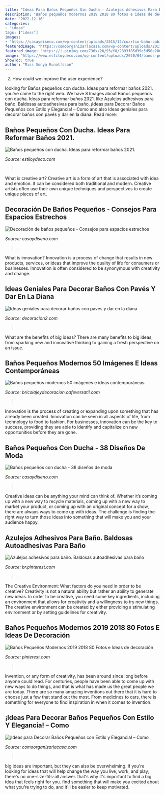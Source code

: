 ```yaml
---
title: "Ideas Para Baños Pequeños Sin Ducha - Azulejos Adhesivos Para Baño. Baldosas Autoadhesivas Para Baño"
description: "Baños pequeños modernos 2019 2018 80 fotos e ideas de decoración"
date: "2022-12-16"
categories:
- "ideas"
tags: ["ideas"]
images:
- "https://casaydiseno.com/wp-content/uploads/2015/12/cuartio-baño-cabina-ducha.jpg"
featuredImage: "https://comoorganizarlacasa.com/wp-content/uploads/2017/09/ideas-para-decorar-banos-pequenos-16.jpg"
featured_image: "https://i.pinimg.com/736x/28/93/f8/2893f85d39c5d50e206afbcf13fa2edc.jpg"
image: "https://www.estiloydeco.com/wp-content/uploads/2020/04/banos-pequenos-con-ducha.jpg"
ShowToc: true
author: "Miss Sonya Runolfsson"
---
```



2. How could we improve the user experience?

	

		
looking for Baños pequeños con ducha. Ideas para reformar baños 2021. you've came to the right web. We have 8 Images about Baños pequeños con ducha. Ideas para reformar baños 2021. like Azulejos adhesivos para baño. Baldosas autoadhesivas para baño, ¡Ideas para Decorar Baños Pequeños con Estilo y Elegancia! – Como and also Ideas geniales para decorar baños con pavés y dar en la diana. Read more:
		
    
## Baños Pequeños Con Ducha. Ideas Para Reformar Baños 2021.

<img loading=lazy src="https://www.estiloydeco.com/wp-content/uploads/2020/04/banos-pequenos-con-ducha.jpg" onerror="this.onerror=null;this.src='https://tse3.mm.bing.net/th?id=OIP.zQ5m5ujdczOsVkcXUliG9wHaLH&amp;pid=15.1';" alt="Baños pequeños con ducha. Ideas para reformar baños 2021.">

_Source: estiloydeco.com_

>. 

	

What is creative art?
Creative art is a form of art that is associated with idea and emotion. It can be considered both traditional and modern. Creative artists often use their own unique techniques and perspectives to create unique pieces of art.

    
## Decoración De Baños Pequeños - Consejos Para Espacios Estrechos

<img loading=lazy src="https://casaydiseno.com/wp-content/uploads/2017/04/bano-pequeno-banera-ovalada-carr-design-group.jpg" onerror="this.onerror=null;this.src='https://tse4.mm.bing.net/th?id=OIP.LI7acPSaFqbGVBpYUfalfAHaLH&amp;pid=15.1';" alt="Decoración de baños pequeños - Consejos para espacios estrechos">

_Source: casaydiseno.com_

>. 

	

What is innovation?
Innovation is a process of change that results in new products, services, or ideas that improve the quality of life for consumers or businesses. Innovation is often considered to be synonymous with creativity and change.

    
## Ideas Geniales Para Decorar Baños Con Pavés Y Dar En La Diana

<img loading=lazy src="https://decoracion2.com/imagenes/2017/01/banos-con-paves-bee-3.jpg" onerror="this.onerror=null;this.src='https://tse2.mm.bing.net/th?id=OIP.rGoRSvrXhRrxxv4MTsIojwHaKE&amp;pid=15.1';" alt="Ideas geniales para decorar baños con pavés y dar en la diana">

_Source: decoracion2.com_

>. 

	

What are the benefits of big ideas?
There are many benefits to big ideas, from sparking new and innovative thinking to gaining a fresh perspective on an issue.

    
## Baños Pequeños Modernos 50 Imágenes E Ideas Contemporáneas

<img loading=lazy src="https://bricolajeydecoracion.cafeversatil.com/wp-content/uploads/2016/08/003-5.jpg" onerror="this.onerror=null;this.src='https://tse2.mm.bing.net/th?id=OIP.bArqzggyJOtug7X5p6_68gHaK5&amp;pid=15.1';" alt="Baños pequeños modernos 50 imágenes e ideas contemporáneas">

_Source: bricolajeydecoracion.cafeversatil.com_

>. 

	

Innovation is the process of creating or expanding upon something that has already been created. Innovation can be seen in all aspects of life, from technology to food to fashion. For businesses, innovation can be the key to success, providing they are able to identify and capitalize on new opportunities before they are gone.

    
## Baños Pequeños Con Ducha - 38 Diseños De Moda

<img loading=lazy src="https://casaydiseno.com/wp-content/uploads/2015/12/cuartio-baño-cabina-ducha.jpg" onerror="this.onerror=null;this.src='https://tse4.mm.bing.net/th?id=OIP.nvYIb1iPP6mYplt0I-nHpgHaJ3&amp;pid=15.1';" alt="Baños pequeños con ducha - 38 diseños de moda">

_Source: casaydiseno.com_

>. 

	

Creative ideas can be anything your mind can think of. Whether it’s coming up with a new way to recycle materials, coming up with a new way to market your product, or coming up with an original concept for a show, there are always ways to come up with ideas. The challenge is finding the right way to turn those ideas into something that will make you and your audience happy.

    
## Azulejos Adhesivos Para Baño. Baldosas Autoadhesivas Para Baño

<img loading=lazy src="https://i.pinimg.com/736x/28/93/f8/2893f85d39c5d50e206afbcf13fa2edc.jpg" onerror="this.onerror=null;this.src='https://tse3.mm.bing.net/th?id=OIP.Y36AshcP9ez8Fc84MCzQcgHaNK&amp;pid=15.1';" alt="Azulejos adhesivos para baño. Baldosas autoadhesivas para baño">

_Source: br.pinterest.com_

>. 

	

The Creative Environment: What factors do you need in order to be creative?
Creativity is not a natural ability but rather an ability to generate new ideas. In order to be creative, you need some key ingredients, including an environment that allows for creativity and a willingness to try new things. The creative environment can be created by either providing a stimulating environment or by setting guidelines for creativity.

    
## Baños Pequeños Modernos 2019 2018 80 Fotos E Ideas De Decoración

<img loading=lazy src="https://i.pinimg.com/736x/3f/aa/e3/3faae3b5e7830b68a5364aa465b65e51.jpg" onerror="this.onerror=null;this.src='https://tse1.mm.bing.net/th?id=OIP.SSQ-brklAIYuSTZcS1lwgwHaJa&amp;pid=15.1';" alt="Baños Pequeños Modernos 2019 2018 80 Fotos e Ideas de decoración">

_Source: pinterest.com_

>. 

	

Invention, or any form of creativity, has been around since long before anyone could read. For centuries, people have been able to come up with new ways to do things, and that is what has made us the great people we are today. There are so many amazing inventions out there that it is hard to choose just a few that stand out the most. From medicines to cars, there is something for everyone to find inspiration in when it comes to invention.

    
## ¡Ideas Para Decorar Baños Pequeños Con Estilo Y Elegancia! – Como

<img loading=lazy src="https://comoorganizarlacasa.com/wp-content/uploads/2017/09/ideas-para-decorar-banos-pequenos-16.jpg" onerror="this.onerror=null;this.src='https://tse4.mm.bing.net/th?id=OIP.xR3JLqVv0mSD__9_GElvQgHaJ4&amp;pid=15.1';" alt="¡Ideas para Decorar Baños Pequeños con Estilo y Elegancia! – Como">

_Source: comoorganizarlacasa.com_

>. 

	

big ideas are important, but they can also be overwhelming. if you're looking for ideas that will help change the way you live, work, and play, there's no one-size-fits-all answer. that's why it's important to find a big idea that feels right for you. find something that will make you excited about what you're trying to do, and it'll be easier to keep motivated.


